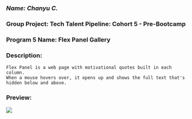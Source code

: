 ### *Name: Chanyu C.*

### Group Project: Tech Talent Pipeline: Cohort 5 - Pre-Bootcamp
### Program 5 Name: Flex Panel Gallery

### Description: 
``` 
Flex Panel is a web page with motivational quotes built in each column.
When a mouse hovers over, it opens up and shows the full text that's 
hidden below and above. 
```

### Preview:
<a href = "gif5.gif"><img src = "gif5.gif">